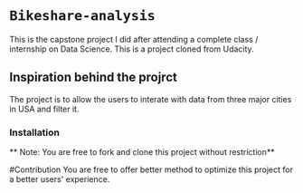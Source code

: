 # `Bikeshare-analysis`
This is the capstone project I did after attending a complete class / internship on Data Science. This is a project cloned from Udacity.

## Inspiration behind the projrct
The project is to allow the users to interate with data from three major cities  in USA and filter it.

### Installation
** Note: You are free to fork and clone this project without restriction**

#Contribution
You are free to offer better method to optimize this project for a better users' experience.